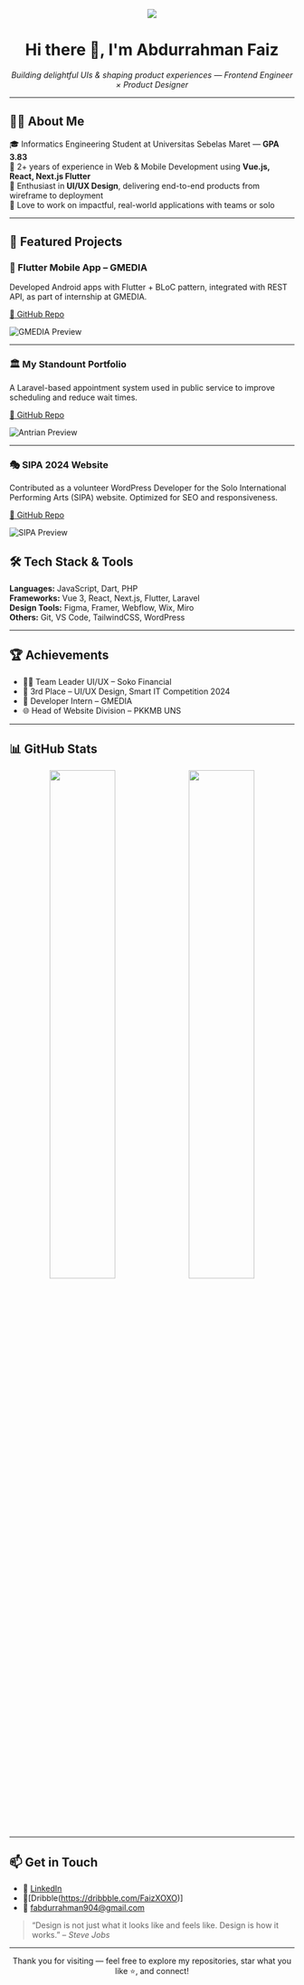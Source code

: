 <p align="center">
  <img src="https://capsule-render.vercel.app/api?text=Hey Everyone!👋&animation=fadeIn&type=waving&color=gradient&height=100"/>
</p>
<h1 align="center">Hi there 👋, I'm Abdurrahman Faiz</h1>

<p align="center">
 <i>Building delightful UIs & shaping product experiences — Frontend Engineer × Product Designer</i><br>
</p>

---

## 👨‍💻 About Me

🎓 Informatics Engineering Student at Universitas Sebelas Maret — <b>GPA 3.83</b>  
💼 2+ years of experience in Web & Mobile Development using <b>Vue.js, React, Next.js Flutter</b>  
🎨 Enthusiast in <b>UI/UX Design</b>, delivering end-to-end products from wireframe to deployment  
🚀 Love to work on impactful, real-world applications with teams or solo

---

## 🚀 Featured Projects

### 📱 Flutter Mobile App – GMEDIA
Developed Android apps with Flutter + BLoC pattern, integrated with REST API, as part of internship at GMEDIA.

[🔗 GitHub Repo](https://github.com/abdurFaiz/flutter-gmedia)

![GMEDIA Preview](https://via.placeholder.com/800x400.png?text=Project+Preview+GMEDIA)

---

### 🏛️ My Standount Portfolio
A Laravel-based appointment system used in public service to improve scheduling and reduce wait times.

[🔗 GitHub Repo](https://github.com/abdurFaiz/antrian-disdukcapil)

![Antrian Preview](https://via.placeholder.com/800x400.png?text=Project+Preview+Antrian)

---

### 🎭 SIPA 2024 Website
Contributed as a volunteer WordPress Developer for the Solo International Performing Arts (SIPA) website. Optimized for SEO and responsiveness.

[🔗 GitHub Repo](https://github.com/abdurFaiz/sipa-wordpress)

![SIPA Preview](https://via.placeholder.com/800x400.png?text=Project+Preview+SIPA)


## 🛠️ Tech Stack & Tools

**Languages:** JavaScript, Dart, PHP  
**Frameworks:** Vue 3, React, Next.js, Flutter, Laravel  
**Design Tools:** Figma, Framer, Webflow, Wix, Miro  
**Others:** Git, VS Code, TailwindCSS, WordPress

---

## 🏆 Achievements
- 👨‍💼 Team Leader UI/UX – Soko Financial  
- 🥉 3rd Place – UI/UX Design, Smart IT Competition 2024  
- 📱 Developer Intern – GMEDIA  
- 🌐 Head of Website Division – PKKMB UNS

---

## 📊 GitHub Stats

<p align="center">
  <img src="https://github-readme-stats.vercel.app/api?username=abdurFaiz&show_icons=true&theme=radical" width="48%">
  <img src="https://github-readme-streak-stats.herokuapp.com/?user=abdurFaiz&theme=radical" width="48%">
</p>

---

## 📫 Get in Touch

- 💼 [LinkedIn](www.linkedin.com/in/abdurrahman-faiz-af)
- 🎴[Dribble(https://dribbble.com/FaizXOXO)]
- 📧 [fabdurrahman904@gmail.com](mailto:fabdurrahman904@gmail.com)  

> “Design is not just what it looks like and feels like. Design is how it works.” – *Steve Jobs*

---

<p align="center">
  Thank you for visiting — feel free to explore my repositories, star what you like ⭐, and connect!
</p>
